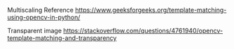 
Multiscaling Reference
https://www.geeksforgeeks.org/template-matching-using-opencv-in-python/

Transparent image
https://stackoverflow.com/questions/4761940/opencv-template-matching-and-transparency